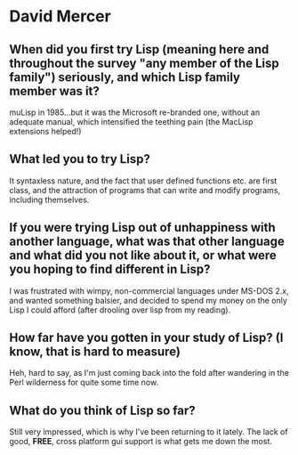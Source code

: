 # David Mercer

## When did you first try Lisp (meaning here and throughout the survey "any member of the Lisp family") seriously, and which Lisp family member was it?

muLisp in 1985...but it was the Microsoft re-branded one, without an
adequate manual, which intensified the teething pain (the MacLisp
extensions helped!)

## What led you to try Lisp?

It syntaxless nature, and the fact that user defined functions
etc. are first class, and the attraction of programs that can write
and modify programs, including themselves.

## If you were trying Lisp out of unhappiness with another language, what was that other language and what did you not like about it, or what were you hoping to find different in Lisp?

I was frustrated with wimpy, non-commercial languages under MS-DOS
2.x, and wanted something balsier, and decided to spend my money on
the only Lisp I could afford (after drooling over lisp from my
reading).

## How far have you gotten in your study of Lisp? (I know, that is hard to measure)

Heh, hard to say, as I'm just coming back into the fold after
wandering in the Perl wilderness for quite some time now.

## What do you think of Lisp so far?

Still very impressed, which is why I've been returning to it lately.
The lack of good, **FREE**, cross platform gui support is what gets me
down the most.
